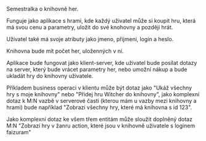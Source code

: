 Semestralka o knihovně her.

Funguje jako aplikace s hrami, kde každý uživatel může si koupit hru, která má svou cenu a parametry,
uložit do své knohovny a později hrát.

Uživatel také má svoje atributy jako jmeno, přijmeni, login a heslo.

Knihovna bude mít počet her, uloženných v ní.

Aplikace bude fungovat jako klient-server, kde uživatel bude posílat dotazy na server, který bude vrácet
parametry her, nebo umožní nákup a bude ukladát hry do knihovny uživatele.

Příkladem business operaci v klientu může být dotaz jako "Ukáž všechny hry s moje knihovny" nebo "Přidej hru Witcher do knihovny", jako komplexní dotaz k M:N vazbě v serverové časti (kterou mám u vazby mezi knihovny a hrami) bude například "Zobrazi všechny hry, které má knihovna s id 123".

Jako komplexní dotaz ke všem třem entitám může sloužit doplněný dotaz M:N "Zobrazí hry v žanru action, které jsou v knihovně uživatele s loginem faizuram"